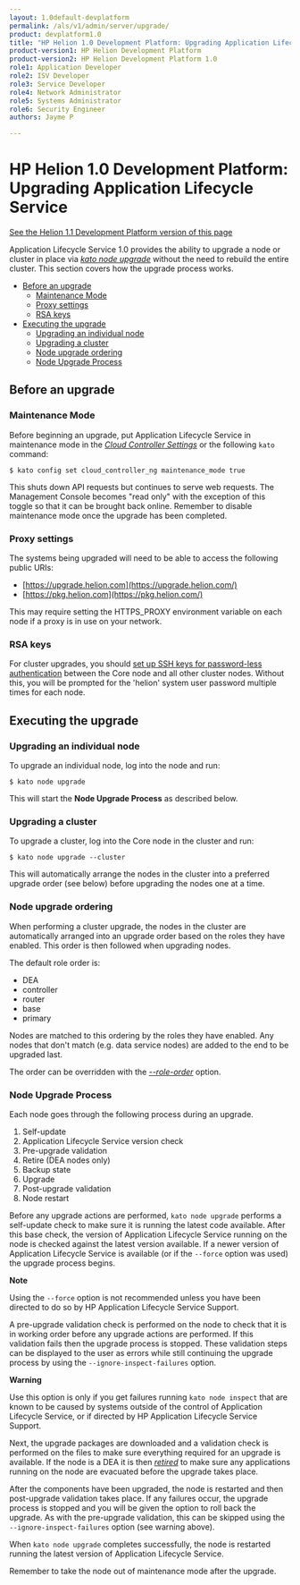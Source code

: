 ```yaml
---
layout: 1.0default-devplatform
permalink: /als/v1/admin/server/upgrade/
product: devplatform1.0
title: "HP Helion 1.0 Development Platform: Upgrading Application Lifecycle Service"
product-version1: HP Helion Development Platform
product-version2: HP Helion Development Platform 1.0
role1: Application Developer
role2: ISV Developer 
role3: Service Developer
role4: Network Administrator
role5: Systems Administrator 
role6: Security Engineer
authors: Jayme P

---
```

<!--PUBLISHED-->

# HP Helion 1.0 Development Platform: Upgrading Application Lifecycle Service[](#upgrading-helion "Permalink to this headline")
[See the Helion 1.1 Development Platform version of this page](/helion/devplatform/1.1/als/admin/server/upgrade/)

Application Lifecycle Service 1.0 provides the ability to upgrade a node or cluster in place
via [*kato node
upgrade*](/als/v1/admin/reference/kato-ref/#kato-command-ref-node-upgrade)
without the need to rebuild the entire cluster. This section covers how
the upgrade process works.


- [Before an upgrade](#before-an-upgrade)
	- [Maintenance Mode](#maintenance-mode)
    -   [Proxy settings](#proxy-settings)
   	-   [RSA keys](#rsa-keys)
-   [Executing the upgrade](#executing-the-upgrade)
      -   [Upgrading an individual node](#upgrading-an-individual-node)
      -   [Upgrading a cluster](#upgrading-a-cluster)
      -   [Node upgrade ordering](#node-upgrade-ordering)
      -   [Node Upgrade Process](#node-upgrade-process)


Before an upgrade[](#before-an-upgrade "Permalink to this headline")
---------------------------------------------------------------------

### Maintenance Mode[](#maintenance-mode "Permalink to this headline")

Before beginning an upgrade, put Application Lifecycle Service in maintenance mode in the
[*Cloud Controller
Settings*](/als/v1/admin/console/customize/#console-settings-maintenance-mode) or
the following `kato` command:

    $ kato config set cloud_controller_ng maintenance_mode true

This shuts down API requests but continues to serve web requests. The Management Console becomes "read only" with the exception of this toggle so that it can be brought back online. Remember to disable maintenance mode once the upgrade has been completed.

### Proxy settings[](#proxy-settings "Permalink to this headline")

The systems being upgraded will need to be able to access the following
public URIs:

-   [https://upgrade.helion.com](https://upgrade.helion.com/)
-   [https://pkg.helion.com](https://pkg.helion.com/)

This may require setting the HTTPS\_PROXY environment variable on each
node if a proxy is in use on your network.

### RSA keys[](#rsa-keys "Permalink to this headline")

For cluster upgrades, you should [set up SSH keys for password-less
authentication](https://help.ubuntu.com/community/SSH/OpenSSH/Configuring#disable-password-authentication)
between the Core node and all other cluster nodes. Without this, you
will be prompted for the 'helion' system user password multiple times
for each node.

Executing the upgrade[](#executing-the-upgrade "Permalink to this headline")
-----------------------------------------------------------------------------

### Upgrading an individual node[](#upgrading-an-individual-node "Permalink to this headline")

To upgrade an individual node, log into the node and run:

    $ kato node upgrade

This will start the **Node Upgrade Process** as described below.

### Upgrading a cluster[](#upgrading-a-cluster "Permalink to this headline")

To upgrade a cluster, log into the Core node in the cluster and run:

    $ kato node upgrade --cluster

This will automatically arrange the nodes in the cluster into a
preferred upgrade order (see below) before upgrading the nodes one at a
time.

### Node upgrade ordering[](#node-upgrade-ordering "Permalink to this headline")

When performing a cluster upgrade, the nodes in the cluster are
automatically arranged into an upgrade order based on the roles they
have enabled. This order is then followed when upgrading nodes.

The default role order is:

-   DEA
-   controller
-   router
-   base
-   primary

Nodes are matched to this ordering by the roles they have enabled. Any
nodes that don't match (e.g. data service nodes) are added to the end to
be upgraded last.

The order can be overridden with the
[*--role-order*](/als/v1/admin/reference/kato-ref/#kato-command-ref-node-upgrade)
option.

### Node Upgrade Process[](#node-upgrade-process "Permalink to this headline")

Each node goes through the following process during an upgrade.

1.  Self-update
2.  Application Lifecycle Service version check
3.  Pre-upgrade validation
4.  Retire (DEA nodes only)
5.  Backup state
6.  Upgrade
7.  Post-upgrade validation
8.  Node restart

Before any upgrade actions are performed, `kato node upgrade` performs a self-update check to make sure it is running the
latest code available. After this base check, the version of Application Lifecycle Service
running on the node is checked against the latest version available. If
a newer version of Application Lifecycle Service is available (or if the `--force` option was used) the upgrade process begins.

**Note**

Using the `--force` option is not recommended unless
you have been directed to do so by HP Application Lifecycle Service Support.

A pre-upgrade validation check is performed on the node to check that it
is in working order before any upgrade actions are performed. If this
validation fails then the upgrade process is stopped. These validation
steps can be displayed to the user as errors while still continuing the
upgrade process by using the `--ignore-inspect-failures` option.

**Warning**

Use this option is only if you get failures running
`kato node inspect` that are known to be caused by
systems outside of the control of Application Lifecycle Service, or if directed by
HP Application Lifecycle Service Support.

Next, the upgrade packages are downloaded and a validation check is
performed on the files to make sure everything required for an upgrade
is available. If the node is a DEA it is then
[*retired*](/als/v1/admin/reference/kato-ref/#kato-command-ref-node-retire) to
make sure any applications running on the node are evacuated before the
upgrade takes place.

After the components have been upgraded, the node is restarted and then
post-upgrade validation takes place. If any failures occur, the upgrade
process is stopped and you will be given the option to roll back
the upgrade. As with the pre-upgrade validation, this can be skipped
using the `--ignore-inspect-failures` option (see
warning above).

When `kato node upgrade` completes successfully, the
node is restarted running the latest version of Application Lifecycle Service.

Remember to take the node out of maintenance mode after the upgrade.
